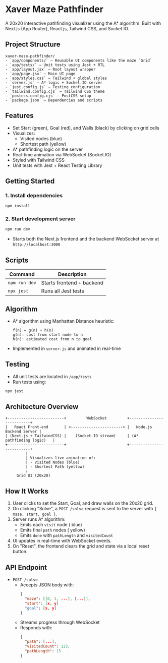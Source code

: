 # Xaver Maze Pathfinder

A 20x20 interactive pathfinding visualizer using the A\* algorithm. Built with Next.js (App Router), React.js, Tailwind CSS, and Socket.IO.

## Project Structure

```
xaver-maze-pathfinder/
- `app/components/` – Reusable UI components like the maze `Grid`
- `app/tests/` – Unit tests using Jest + RTL
- `app/layout.jsx` – Root layout wrapper
- `app/page.jsx` – Main UI page
- `app/styles.css` – Tailwind + global styles
- `server.js` – A* logic + Socket.IO server
- `jest.config.js` – Testing configuration
- `tailwind.config.cjs` – Tailwind CSS theme
- `postcss.config.cjs` – PostCSS setup
- `package.json` – Dependencies and scripts
```

## Features

- Set Start (green), Goal (red), and Walls (black) by clicking on grid cells
- Visualizes:
  - Visited nodes (blue)
  - Shortest path (yellow)
- A\* pathfinding logic on the server
- Real-time animation via WebSocket (Socket.IO)
- Styled with Tailwind CSS
- Unit tests with Jest + React Testing Library

## Getting Started

### 1. Install dependencies

```bash
npm install
```

### 2. Start development server

```bash
npm run dev
```

- Starts both the Next.js frontend and the backend WebSocket server at `http://localhost:3000`

## Scripts

| Command       | Description               |
| ------------- | ------------------------- |
| `npm run dev` | Starts frontend + backend |
| `npx jest`    | Runs all Jest tests       |

## Algorithm

- A\* algorithm using Manhattan Distance heuristic:
  ```
  f(n) = g(n) + h(n)
  g(n): cost from start node to n
  h(n): estimated cost from n to goal
  ```
- Implemented in `server.js` and animated in real-time

## Testing

- All unit tests are located in `/app/tests`
- Run tests using:

```bash
npx jest
```

## Architecture Overview

```
+-------------------------+         WebSocket         +--------------------------+
|   React Front-end       | <-----------------------> |   Node.js Backend Server |
| (Next.js + TailwindCSS) |    (Socket.IO stream)     | (A* pathfinding logic)   |
+-------------------------+                           +--------------------------+
         |
         | Visualizes live animation of:
         | - Visited Nodes (blue)
         | - Shortest Path (yellow)
         ↓
     Grid UI (20x20)
```

## How It Works

1. User clicks to set the Start, Goal, and draw walls on the 20x20 grid.
2. On clicking "Solve", a `POST /solve` request is sent to the server with `{ maze, start, goal }`.
3. Server runs A\* algorithm:
   - Emits each `visit` node ( blue)
   - Emits final `path` nodes ( yellow)
   - Emits `done` with `pathLength` and `visitedCount`
4. UI updates in real-time with WebSocket events.
5. On "Reset", the frontend clears the grid and state via a local reset button.

## API Endpoint

- `POST /solve`
  - Accepts JSON body with:
    ```json
    {
      "maze": [[0, 1, ...], [...]],
      "start": [x, y]
      "goal": [x, y]
    }
    ```
  - Streams progress through WebSocket
  - Responds with:
    ```json
    {
      "path": [...],
      "visitedCount": 123,
      "pathLength": 15
    }
    ```
